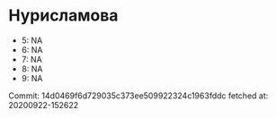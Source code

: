 # Нурисламова
- 5: NA
- 6: NA
- 7: NA
- 8: NA
- 9: NA

Commit: 14d0469f6d729035c373ee509922324c1963fddc
 fetched at: 20200922-152622
